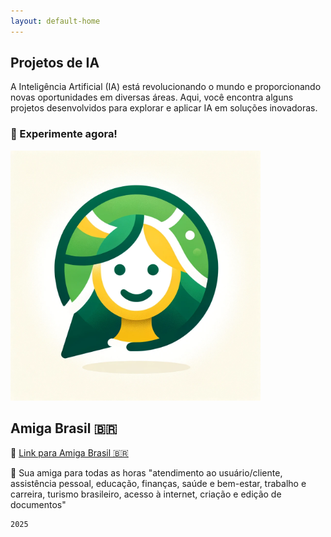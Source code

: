 ```yaml
---
layout: default-home
---
```

## Projetos de IA

A Inteligência Artificial (IA) está revolucionando o mundo e proporcionando novas oportunidades em diversas áreas. Aqui, você encontra alguns projetos desenvolvidos para explorar e aplicar IA em soluções inovadoras.

### 🔗 Experimente agora!


<img src="imagens/amiga.webp" alt="Amiga Brasil 🇧🇷" width="400">



## Amiga Brasil 🇧🇷


🧠 <a href="https://chatgpt.com/g/g-dVmjE5mpr-amiga-brasil" target="_blank">Link para Amiga Brasil 🇧🇷</a>


💭 Sua amiga para todas as horas "atendimento ao usuário/cliente, assistência pessoal, educação, finanças, saúde e bem-estar, trabalho e carreira, turismo brasileiro, acesso à internet, criação e edição de documentos"




```
2025
```
